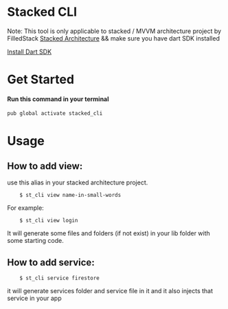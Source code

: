 # Stacked CLI

Note: This tool is only applicable to stacked / MVVM architecture project by FilledStack [Stacked Architecture](https://pub.dev/packages/stacked) && make sure you have dart SDK installed

[Install Dart SDK](https://dart.dev/get-dart)

# Get Started

#### Run this command in your terminal
    
    pub global activate stacked_cli
 
# Usage

## **How to add view**:
   use this alias in your stacked architecture project.

        $ st_cli view name-in-small-words
   For example:

        $ st_cli view login

It will generate some files and folders (if not exist) in your lib folder with some starting code.

## **How to add service**:

        $ st_cli service firestore

it will generate services folder and service file in it and it also injects that service in your app

